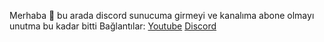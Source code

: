 Merhaba 👋
bu arada discord sunucuma girmeyi ve kanalıma abone olmayı unutma
bu kadar bitti
Bağlantılar: [Youtube](https://www.youtube.com/channel/UCV46IJQfpX3OA0VwHgdyzAg) [Discord](https://discord.gg/yn84YmUyPQ)
